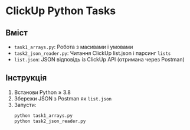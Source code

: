 #  ClickUp Python Tasks

##  Вміст

- `task1_arrays.py`: Робота з масивами і умовами
- `task2_json_reader.py`: Читання ClickUp list.json і парсинг `lists`
- `list.json`: JSON відповідь із ClickUp API (отримана через Postman)

## Інструкція

1. Встанови Python ≥ 3.8
2. Збережи JSON з Postman як `list.json`
3. Запусти:
   ```bash
   python task1_arrays.py
   python task2_json_reader.py